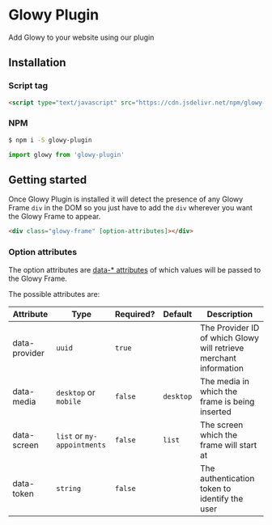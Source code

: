 # Glowy Plugin

Add Glowy to your website using our plugin

## Installation

### Script tag

```html
<script type="text/javascript" src="https://cdn.jsdelivr.net/npm/glowy-plugin@latest/dist/glowy-plugin.min.js"></script>
```

### NPM

```bash
$ npm i -S glowy-plugin
```

```javascript
import glowy from 'glowy-plugin'
```

## Getting started

Once Glowy Plugin is installed it will detect the presence of any Glowy Frame `div` in the DOM so you just have to add the `div` wherever you want the Glowy Frame to appear.

```html
<div class="glowy-frame" [option-attributes]></div>
```

### Option attributes

The option attributes are [data-* attributes](https://developer.mozilla.org/en-US/docs/Web/HTML/Global_attributes/data-*) of which values will be passed to the Glowy Frame.

The possible attributes are:

Attribute | Type | Required? | Default | Description
--- | --- | --- | --- | ---
data-provider | `uuid` | `true` |  | The Provider ID of which Glowy will retrieve merchant information
data-media  | `desktop` or  `mobile` | `false` | `desktop` | The media in which the frame is being inserted
data-screen | `list` or `my-appointments` | `false` | `list` | The screen which the frame will start at
data-token | `string` | `false` | | The authentication token to identify the user
